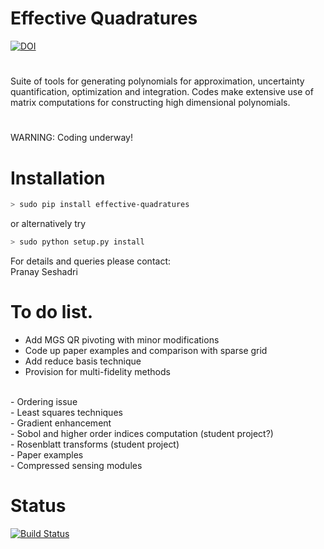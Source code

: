 # Effective Quadratures
[![DOI](https://zenodo.org/badge/19437/psesh/Effective-Quadratures.svg)](https://zenodo.org/badge/latestdoi/19437/psesh/Effective-Quadratures)
# 

Suite of tools for generating polynomials for approximation, uncertainty quantification, optimization and integration. Codes make extensive use of matrix computations for constructing high dimensional polynomials.
#

WARNING: Coding underway!<br>

# Installation

```bash
> sudo pip install effective-quadratures
```
or alternatively try
```bash
> sudo python setup.py install
```

For details and queries please contact:<br>
Pranay Seshadri <br>


# To do list.

- Add MGS QR pivoting with minor modifications
- Code up paper examples and comparison with sparse grid
- Add reduce basis technique
- Provision for multi-fidelity methods

<br>
- Ordering issue <br>
- Least squares techniques <br>
- Gradient enhancement<br>
- Sobol and higher order indices computation (student project?) <br>
- Rosenblatt transforms (student project) <br>
- Paper examples <br>
- Compressed sensing modules <br>




# Status

[![Build Status](https://travis-ci.org/psesh/Effective-Quadratures.svg?branch=pranay-branch)](https://travis-ci.org/psesh/Effective-Quadratures/)



